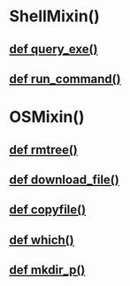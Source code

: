 # ShellMixin()

## <a href="https://github.com/escapewindow/mozharness/blob/master/mozharness/base/script.py#L324">def query_exe()</a>

## <a href="https://github.com/escapewindow/mozharness/blob/master/mozharness/base/script.py#L356">def run_command()</a>


# OSMixin()

## <a href="https://github.com/escapewindow/mozharness/blob/master/mozharness/base/script.py#L58">def rmtree()</a>

## <a href="https://github.com/escapewindow/mozharness/blob/master/mozharness/base/script.py#L124">def download_file()</a>

## <a href="https://github.com/escapewindow/mozharness/blob/master/mozharness/base/script.py#L182">def copyfile()</a>

## <a href="https://github.com/escapewindow/mozharness/blob/master/mozharness/base/script.py#L252">def which()</a>

## <a href="https://github.com/escapewindow/mozharness/blob/master/mozharness/base/script.py#L42">def mkdir_p()</a>
